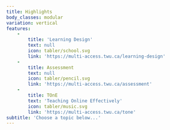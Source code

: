 ```yaml
---
title: Highlights
body_classes: modular
variation: vertical
features:
    -
        title: 'Learning Design'
        text: null
        icon: tabler/school.svg
        link: 'https://multi-access.twu.ca/learning-design'
    -
        title: Assessment
        text: null
        icon: tabler/pencil.svg
        link: 'https://multi-access.twu.ca/assessment'
    -
        title: TOnE
        text: 'Teaching Online Effectively'
        icon: tabler/music.svg
        link: 'https://multi-access.twu.ca/tone'
subtitle: 'Choose a topic below...'
---
```


